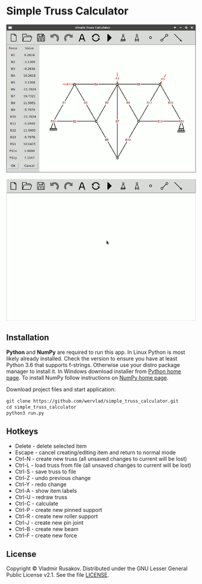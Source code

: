 # Simple Truss Calculator
![app screenshot](/screenshots/calculate.png?raw=true)

![animated demo](/screenshots/animated_demo.gif?raw=true)

## Installation
**Python** and **NumPy** are required to run this app. In Linux Python is most likely already installed. Check the version to ensure you have at least Python 3.6 that supports f-strings. Otherwise use your distro package manager to install it. In Windows download installer from [Python home page](https://www.python.org/downloads/). To install NumPy follow instructions on [NumPy home page](https://numpy.org/install/).

Download project files and start application:

    git clone https://github.com/wervlad/simple_truss_calculator.git
    cd simple_truss_calculator
    python3 run.py

## Hotkeys
- Delete - delete selected item
- Escape - cancel creating/editing item and return to normal mode
- Ctrl-N - create new truss (all unsaved changes to current will be lost)
- Ctrl-L - load truss from file (all unsaved changes to current will be lost)
- Ctrl-S - save truss to file
- Ctrl-Z - undo previous change
- Ctrl-Y - redo change
- Ctrl-A - show item labels
- Ctrl-U - redraw truss
- Ctrl-C - calculate
- Ctrl-P - create new pinned support
- Ctrl-R - create new roller support
- Ctrl-J - create new pin joint
- Ctrl-B - create new beam
- Ctrl-F - create new force

## License
Copyright © Vladmir Rusakov. Distributed under the GNU Lesser General Public License v2.1. See the file [LICENSE](/LICENSE).
